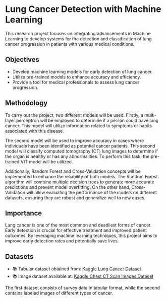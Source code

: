 # Lung Cancer Detection with Machine Learning

This research project focuses on integrating advancements in Machine Learning to develop systems for the detection and classification of lung cancer progression in patients with various medical conditions.

## Objectives
- Develop machine learning models for early detection of lung cancer.
- Utilize pre-trained models to enhance accuracy and efficiency.
- Provide a tool for medical professionals to assess lung cancer progression.

## Methodology
To carry out the project, two different models will be used. Firstly, a multi-layer perceptron will be employed to determine if a person could have lung cancer. This model will utilize information related to symptoms or habits associated with this disease.

The second model will be used to improve accuracy in cases where individuals have been identified as potential cancer patients. This second model will classify computed tomography (CT) lung images to determine if the organ is healthy or has any abnormalities. To perform this task, the pre-trained VIT model will be utilized.

Additionally, Random Forest and Cross-Validation concepts will be implemented to enhance the reliability of both models. The Random Forest algorithm will combine multiple decision trees to generate more accurate predictions and prevent model overfitting. On the other hand, Cross-Validation will allow evaluating the performance of the models on different datasets, ensuring they are robust and generalize well to new cases.

## Importance
Lung cancer is one of the most common and deadliest forms of cancer. Early detection is crucial for effective treatment and improved patient outcomes. By leveraging machine learning techniques, this project aims to improve early detection rates and potentially save lives.


## Datasets
- 📚 Tabular dataset obtained from: [Kaggle Lung Cancer Dataset](https://www.kaggle.com/datasets/mysarahmadbhat/lung-cancer)
- 📚 Image dataset available at: [Kaggle Chest CT Scan Images Dataset](https://www.kaggle.com/datasets/mohamedhanyyy/chest-ctscan-images)

The first dataset consists of survey data in tabular format, while the second contains labeled images of different types of cancer.

